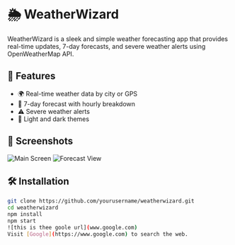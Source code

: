 # 🌦️ WeatherWizard

WeatherWizard is a sleek and simple weather forecasting app that provides real-time updates, 7-day forecasts, and severe weather alerts using OpenWeatherMap API.

## 🚀 Features

- 🌍 Real-time weather data by city or GPS
- 📅 7-day forecast with hourly breakdown
- ⚠️ Severe weather alerts
- 🎨 Light and dark themes

## 📸 Screenshots

![Main Screen](https://example.com/screenshot1.png)
![Forecast View](https://example.com/screenshot2.png)

## 🛠️ Installation

```bash
git clone https://github.com/yourusername/weatherwizard.git
cd weatherwizard
npm install
npm start
![this is thee goole url](www.google.com)
Visit [Google](https://www.google.com) to search the web.
